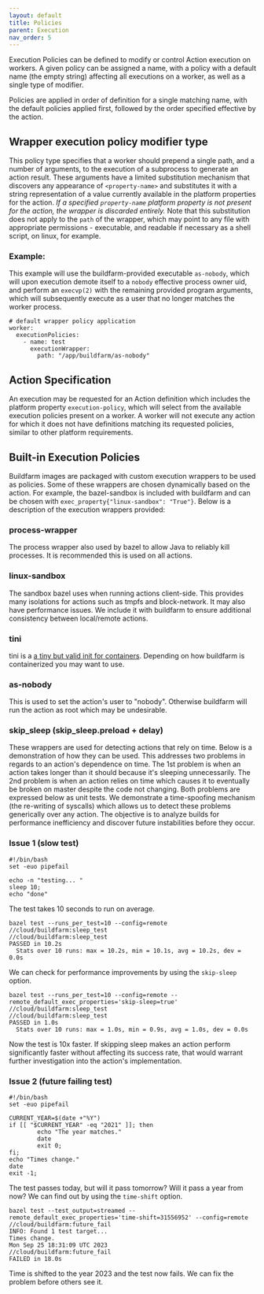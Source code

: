 ```yaml
---
layout: default
title: Policies
parent: Execution
nav_order: 5
---
```


Execution Policies can be defined to modify or control Action execution on workers. A given policy can be assigned a name, with a policy with a default name (the empty string) affecting all executions on a worker, as well as a single type of modifier.

Policies are applied in order of definition for a single matching name, with the default policies applied first, followed by the order specified effective by the action.

## Wrapper execution policy modifier type

This policy type specifies that a worker should prepend a single path, and a number of arguments, to the execution of a subprocess to generate an action result. These arguments have a limited substitution mechanism that discovers any appearance of `<property-name>` and substitutes it with a string representation of a value currently available in the platform properties for the action. _If a specified `property-name` platform property is not present for the action, the wrapper is discarded entirely._ Note that this substitution does not apply to the `path` of the wrapper, which may point to any file with appropriate permissions - executable, and readable if necessary as a shell script, on linux, for example.

### Example:

This example will use the buildfarm-provided executable `as-nobody`, which will upon execution demote itself to a `nobody` effective process owner uid, and perform an `execvp(2)` with the remaining provided program arguments, which will subsequently execute as a user that no longer matches the worker process.

```
# default wrapper policy application
worker:
  executionPolicies:
    - name: test
      executionWrapper:
        path: "/app/buildfarm/as-nobody"
```

## Action Specification

An execution may be requested for an Action definition which includes the platform property `execution-policy`, which will select from the available execution policies present on a worker. A worker will not execute any action for which it does not have definitions matching its requested policies, similar to other platform requirements.

## Built-in Execution Policies
Buildfarm images are packaged with custom execution wrappers to be used as policies.  Some of these wrappers are chosen dynamically based on the action.  For example, the bazel-sandbox is included with buildfarm and can be chosen with `exec_property{"linux-sandbox": "True"}`.  Below is a description of the execution wrappers provided:

### process-wrapper
The process wrapper also used by bazel to allow Java to reliably kill processes.  It is recommended this is used on all actions.

### linux-sandbox
The sandbox bazel uses when running actions client-side.  This provides many isolations for actions such as tmpfs and block-network.  It may also have performance issues.  We include it with buildfarm to ensure additional consistency between local/remote actions.

### tini
tini is a [a tiny but valid init for containers](https://github.com/krallin/tini).  Depending on how buildfarm is containerized you may want to use.

### as-nobody
This is used to set the action's user to "nobody".  Otherwise buildfarm will run the action as root which may be undesirable.

### skip_sleep (skip_sleep.preload + delay)
These wrappers are used for detecting actions that rely on time.  Below is a demonstration of how they can be used.
This addresses two problems in regards to an action's dependence on time.  The 1st problem is when an action takes longer than it should because it's sleeping unnecessarily.  The 2nd problem is when an action relies on time which causes it to eventually be broken on master despite the code not changing.  Both problems are expressed below as unit tests.  We demonstrate a time-spoofing mechanism (the re-writing of syscalls) which allows us to detect these problems generically over any action.  The objective is to analyze builds for performance inefficiency and discover future instabilities before they occur.

### Issue 1 (slow test)
```
#!/bin/bash
set -euo pipefail

echo -n "testing... "
sleep 10;
echo "done"
```
The test takes 10 seconds to run on average.
```
bazel test --runs_per_test=10 --config=remote //cloud/buildfarm:sleep_test
//cloud/buildfarm:sleep_test                                             PASSED in 10.2s
  Stats over 10 runs: max = 10.2s, min = 10.1s, avg = 10.2s, dev = 0.0s
```

We can check for performance improvements by using the `skip-sleep` option.
```
bazel test --runs_per_test=10 --config=remote --remote_default_exec_properties='skip-sleep=true' //cloud/buildfarm:sleep_test
//cloud/buildfarm:sleep_test                                             PASSED in 1.0s
  Stats over 10 runs: max = 1.0s, min = 0.9s, avg = 1.0s, dev = 0.0s
```

Now the test is 10x faster.  If skipping sleep makes an action perform significantly faster without affecting its success rate, that would warrant further investigation into the action's implementation.

### Issue 2 (future failing test)
```
#!/bin/bash
set -euo pipefail

CURRENT_YEAR=$(date +"%Y")
if [[ "$CURRENT_YEAR" -eq "2021" ]]; then
        echo "The year matches."
        date
        exit 0;
fi;
echo "Times change."
date
exit -1;
```
The test passes today, but will it pass tomorrow?  Will it pass a year from now?  We can find out by using the `time-shift` option.
```
bazel test --test_output=streamed --remote_default_exec_properties='time-shift=31556952' --config=remote //cloud/buildfarm:future_fail
INFO: Found 1 test target...
Times change.
Mon Sep 25 18:31:09 UTC 2023
//cloud/buildfarm:future_fail                                            FAILED in 18.0s
```
Time is shifted to the year 2023 and the test now fails.  We can fix the problem before others see it.
